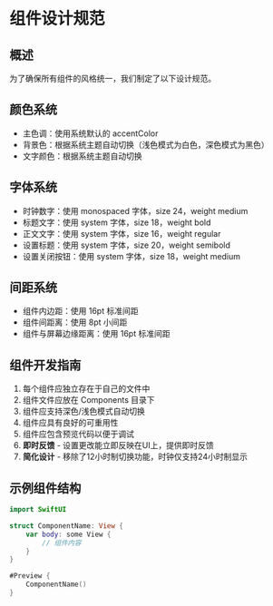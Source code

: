 # 组件设计规范

## 概述

为了确保所有组件的风格统一，我们制定了以下设计规范。

## 颜色系统

- 主色调：使用系统默认的 accentColor
- 背景色：根据系统主题自动切换（浅色模式为白色，深色模式为黑色）
- 文字颜色：根据系统主题自动切换

## 字体系统

- 时钟数字：使用 monospaced 字体，size 24，weight medium
- 标题文字：使用 system 字体，size 18，weight bold
- 正文文字：使用 system 字体，size 16，weight regular
- 设置标题：使用 system 字体，size 20，weight semibold
- 设置关闭按钮：使用 system 字体，size 18，weight medium

## 间距系统

- 组件内边距：使用 16pt 标准间距
- 组件间距离：使用 8pt 小间距
- 组件与屏幕边缘距离：使用 16pt 标准间距

## 组件开发指南

1. 每个组件应独立存在于自己的文件中
2. 组件文件应放在 Components 目录下
3. 组件应支持深色/浅色模式自动切换
4. 组件应具有良好的可重用性
5. 组件应包含预览代码以便于调试
6. **即时反馈** - 设置更改能立即反映在UI上，提供即时反馈
7. **简化设计** - 移除了12小时制切换功能，时钟仅支持24小时制显示

## 示例组件结构

```swift
import SwiftUI

struct ComponentName: View {
    var body: some View {
        // 组件内容
    }
}

#Preview {
    ComponentName()
}
```